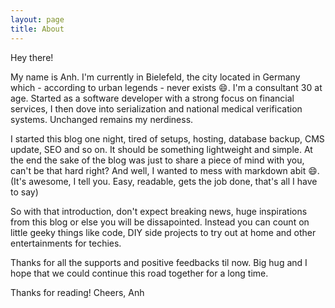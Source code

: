 ```yaml
---
layout: page
title: About
---
```


Hey there! 

My name is Anh. I'm currently in Bielefeld, the city located in Germany which - according to urban legends - never exists :smile:.
I'm a consultant 30 at age. Started as a software developer with a strong focus on financial services, I then dove into serialization and national medical verification systems.
Unchanged remains my nerdiness.

I started this blog one night, tired of setups, hosting, database backup, CMS update, SEO and so on. 
It should be something lightweight and simple. 
At the end the sake of the blog was just to share a piece of mind with you, can't be that hard right? 
And well, I wanted to mess with markdown abit :smile:. 
(It's awesome, I tell you. Easy, readable, gets the job done, that's all I have to say)

So with that introduction, don't expect breaking news, huge inspirations from this blog or else you will be dissapointed. 
Instead you can count on little geeky things like code, DIY side projects to try out at home and other entertainments for techies.

Thanks for all the supports and positive feedbacks til now. 
Big hug and I hope that we could continue this road together for a long time.

Thanks for reading! Cheers,
Anh



